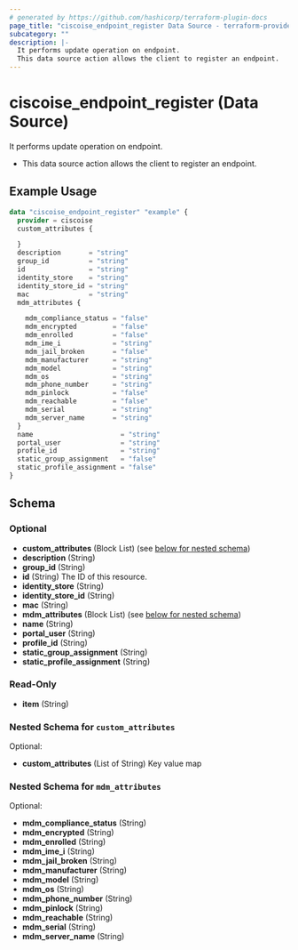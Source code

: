 ```yaml
---
# generated by https://github.com/hashicorp/terraform-plugin-docs
page_title: "ciscoise_endpoint_register Data Source - terraform-provider-ciscoise"
subcategory: ""
description: |-
  It performs update operation on endpoint.
  This data source action allows the client to register an endpoint.
---
```


# ciscoise_endpoint_register (Data Source)

It performs update operation on endpoint.

- This data source action allows the client to register an endpoint.

## Example Usage

```terraform
data "ciscoise_endpoint_register" "example" {
  provider = ciscoise
  custom_attributes {

  }
  description       = "string"
  group_id          = "string"
  id                = "string"
  identity_store    = "string"
  identity_store_id = "string"
  mac               = "string"
  mdm_attributes {

    mdm_compliance_status = "false"
    mdm_encrypted         = "false"
    mdm_enrolled          = "false"
    mdm_ime_i             = "string"
    mdm_jail_broken       = "false"
    mdm_manufacturer      = "string"
    mdm_model             = "string"
    mdm_os                = "string"
    mdm_phone_number      = "string"
    mdm_pinlock           = "false"
    mdm_reachable         = "false"
    mdm_serial            = "string"
    mdm_server_name       = "string"
  }
  name                      = "string"
  portal_user               = "string"
  profile_id                = "string"
  static_group_assignment   = "false"
  static_profile_assignment = "false"
}
```

<!-- schema generated by tfplugindocs -->
## Schema

### Optional

- **custom_attributes** (Block List) (see [below for nested schema](#nestedblock--custom_attributes))
- **description** (String)
- **group_id** (String)
- **id** (String) The ID of this resource.
- **identity_store** (String)
- **identity_store_id** (String)
- **mac** (String)
- **mdm_attributes** (Block List) (see [below for nested schema](#nestedblock--mdm_attributes))
- **name** (String)
- **portal_user** (String)
- **profile_id** (String)
- **static_group_assignment** (String)
- **static_profile_assignment** (String)

### Read-Only

- **item** (String)

<a id="nestedblock--custom_attributes"></a>
### Nested Schema for `custom_attributes`

Optional:

- **custom_attributes** (List of String) Key value map


<a id="nestedblock--mdm_attributes"></a>
### Nested Schema for `mdm_attributes`

Optional:

- **mdm_compliance_status** (String)
- **mdm_encrypted** (String)
- **mdm_enrolled** (String)
- **mdm_ime_i** (String)
- **mdm_jail_broken** (String)
- **mdm_manufacturer** (String)
- **mdm_model** (String)
- **mdm_os** (String)
- **mdm_phone_number** (String)
- **mdm_pinlock** (String)
- **mdm_reachable** (String)
- **mdm_serial** (String)
- **mdm_server_name** (String)


